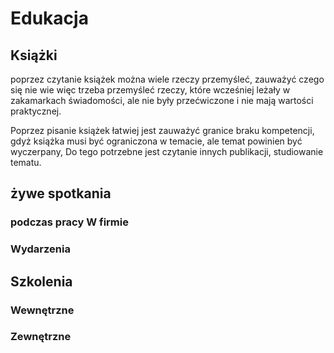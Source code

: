 # Edukacja


## Książki

poprzez czytanie książek można wiele rzeczy przemyśleć, zauważyć czego się nie wie
więc trzeba przemyśleć rzeczy, które wcześniej leżały w zakamarkach świadomości, ale nie były przećwiczone i nie mają wartości praktycznej.


Poprzez pisanie książek łatwiej jest zauważyć granice braku kompetencji,
gdyż książka musi być ograniczona w temacie, ale temat powinien być wyczerpany,
Do tego potrzebne jest czytanie innych publikacji, studiowanie tematu.


## żywe spotkania


### podczas pracy W firmie


### Wydarzenia




## Szkolenia

### Wewnętrzne

### Zewnętrzne



 
